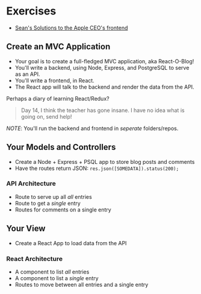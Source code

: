 # Exercises

* [Sean's Solutions to the Apple CEO's frontend](https://github.com/seanrreid/apple_ceos_frontend_v_3_21)

## Create an MVC Application

* Your goal is to create a full-fledged MVC application, aka React-O-Blog!
* You'll write a backend, using Node, Express, and PostgreSQL to serve as an API.
* You'll write a frontend, in React.
* The React app will talk to the backend and render the data from the API.

Perhaps a diary of learning React/Redux?
> Day 14, I think the teacher has gone insane.  I have no idea what is going on, send help!

*NOTE*: You'll run the backend and frontend in _seperate_ folders/repos.

## Your Models and Controllers

* Create a Node + Express + PSQL app to store blog posts and comments
* Have the routes return JSON: `res.json([SOMEDATA]).status(200);`

### API Architecture

* Route to serve up all _all_ entries
* Route to get a _single_ entry
* Routes for comments on a single entry

## Your View

* Create a React App to load data from the API

### React Architecture

* A component to list _all_ entries
* A component to list a _single_ entry
* Routes to move between all entries and a single entry
